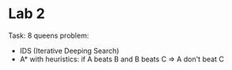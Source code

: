 # Lab 2

Task: 8 queens problem:

-   IDS (Iterative Deeping Search)
-   A\* with heuristics: if A beats B and B beats C => A don't beat C
